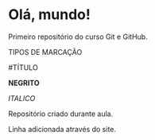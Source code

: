 # Olá, mundo!
 Primeiro repositório do curso Git e GitHub.
 
TIPOS DE MARCAÇÃO

#TÍTULO

**NEGRITO**

*ITALICO*



 Repositório criado durante aula.

Linha adicionada através do site.
